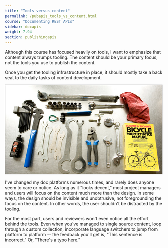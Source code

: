 ```yaml
---
title: "Tools versus content"
permalink: /pubapis_tools_vs_content.html
course: "Documenting REST APIs"
sidebar: docapis
weight: 7.94
section: publishingapis
---
```


Although this course has focused heavily on tools, I want to emphasize that content always trumps tooling. The content should be your primary focus, not the tools you use to publish the content.

Once you get the tooling infrastructure in place, it should mostly take a back seat to the daily tasks of content development.

<a href="https://flic.kr/p/QMVMw"><img src="images/toolscontent.png" alt="Dave's Bike Tools, Bri Pettis, Flickr" /></a>

I've changed my doc platforms numerous times, and rarely does anyone seem to care or notice. As long as it "looks decent," most project managers and users will focus on the content much more than the design. In some ways, the design should be invisible and unobtrusive, not foregrounding the focus on the content. In other words, the user shouldn't be distracted by the tooling.

For the most part, users and reviewers won't even notice all the effort behind the tools. Even when you've managed to single source content, loop through a custom collection, incorporate language switchers to jump from platform to platform -- the feedback you'll get is, "This sentence is incorrect." Or, "There's a typo here."
